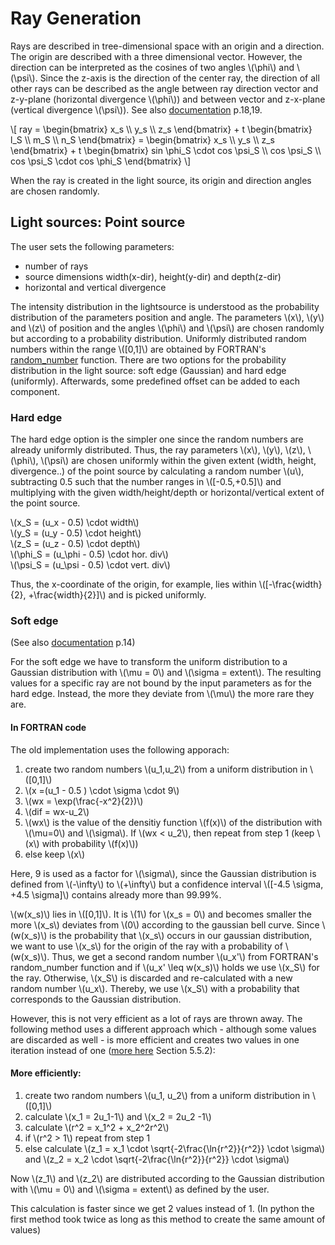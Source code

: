 # Ray Generation

Rays are described in tree-dimensional space with an origin and a direction.
The origin are described with a three dimensional vector. However, the direction can be interpreted as the cosines of two angles \\(\phi\\) and \\(\psi\\). Since the z-axis is the direction of the center ray, the direction of all other rays can be described as the angle between ray direction vector and z-y-plane (horizontal divergence \\(\phi\\)) and between vector and z-x-plane (vertical divergence \\(\psi\\)).
See also [documentation](https://it-ed-git.basisit.de/RAY/RAY/-/wikis/uploads/bdcf4515e03b2fccf462c5f0d76052c3/Paper_Schaefers_RAY_Springer_2007.pdf) p.18,19.

\\[
    ray = \begin{bmatrix}
    x_s \\\\ y_s \\\\ z_s
    \end{bmatrix} + t 
    \begin{bmatrix}
    l_S \\\\ m_S \\\ n_S
    \end{bmatrix}
    = \begin{bmatrix}
    x_s \\\\ y_s \\\\ z_s
    \end{bmatrix} + t 
    \begin{bmatrix}
    sin \phi_S \cdot cos \psi_S \\\\ cos \psi_S \\\\ cos \psi_S \cdot cos \phi_S
    \end{bmatrix}
\\]

When the ray is created in the light source, its origin and direction angles are chosen randomly.

## Light sources: Point source
The user sets the following parameters:
* number of rays
* source dimensions width(x-dir), height(y-dir) and depth(z-dir) 
* horizontal and vertical divergence

The intensity distribution in the lightsource is understood as the probability distribution of the parameters position and angle.
The parameters \\(x\\), \\(y\\) and \\(z\\) of position and the angles \\(\phi\\) and \\(\psi\\) are chosen randomly but according to a probability distribution. Uniformly distributed random numbers within the range \\([0,1]\\) are obtained by FORTRAN's [random_number](https://gcc.gnu.org/onlinedocs/gcc-4.8.0/gfortran/RANDOM_005fNUMBER.html) function.
There are two options for the probability distribution in the light source:
soft edge (Gaussian) and hard edge (uniformly).
Afterwards, some predefined offset can be added to each component.

### Hard edge
The hard edge option is the simpler one since the random numbers are already uniformly distributed. Thus, the ray parameters \\(x\\), \\(y\\), \\(z\\), \\(\phi\\), \\(\psi\\) are chosen uniformly within the given extent (width, height, divergence..) of the point source by calculating a random number \\(u\\), subtracting 0.5 such that the number ranges in \\([-0.5,+0.5]\\) and multiplying with the given width/height/depth or horizontal/vertical extent of the point source.

\\(x_S = (u_x - 0.5) \cdot width\\) <br>
\\(y_S = (u_y - 0.5) \cdot height\\) <br>
\\(z_S = (u_z - 0.5) \cdot depth\\) <br>
\\(\phi_S = (u_\phi - 0.5) \cdot hor. div\\) <br>
\\(\psi_S = (u_\psi - 0.5) \cdot vert. div\\) <br>


Thus, the x-coordinate of the origin, for example, lies within \\([-\frac{width}{2}, +\frac{width}{2}]\\) and is picked uniformly.

### Soft edge
(See also [documentation](https://it-ed-git.basisit.de/RAY/RAY/-/wikis/uploads/bdcf4515e03b2fccf462c5f0d76052c3/Paper_Schaefers_RAY_Springer_2007.pdf) p.14)

For the soft edge we have to transform the uniform distribution to a Gaussian distribution with \\(\mu = 0\\) and \\(\sigma = extent\\). The resulting values for a specific ray are not bound by the input parameters as for the hard edge. Instead, the more they deviate from \\(\mu\\) the more rare they are. 

#### In FORTRAN code
The old implementation uses the following apporach:

1. create two random numbers \\(u_1,u_2\\) from a uniform distribution in \\([0,1]\\)
2. \\(x =(u_1 - 0.5 ) \cdot \sigma \cdot 9\\)
3. \\(wx =  \exp(\frac{-x^2}{2})\\)
4. \\(dif = wx-u_2\\)
5. \\(wx\\) is the value of the densitiy function \\(f(x)\\) of the distribution with \\(\mu=0\\) and \\(\sigma\\). If \\(wx < u_2\\), then repeat from step 1 (keep \\(x\\) with probability \\(f(x)\\))
6. else keep \\(x\\)


Here, 9 is used as a factor for \\(\sigma\\), since the Gaussian distribution is defined from \\(-\infty\\) to \\(+\infty\\) but a confidence interval \\([-4.5 \sigma, +4.5 \sigma]\\) contains already more than 99.99%.

\\(w(x_s)\\) lies in \\([0,1]\\). It is \\(1\\) for \\(x_s = 0\\) and becomes smaller the more \\(x_s\\) deviates from \\(0\\) according to the gaussian bell curve.
Since \\(w(x_s)\\) is the probability that \\(x_s\\) occurs in our gaussian distribution, we want to use \\(x_s\\) for the origin of the ray with a probability of \\(w(x_s)\\). Thus, we get a second random number \\(u_x'\\) from FORTRAN's random_number function and if \\(u_x' \leq w(x_s)\\) holds we use \\(x_S\\) for the ray. Otherwise, \\(x_S\\) is discarded and re-calculated with a new random number \\(u_x\\). Thereby, we use \\(x_S\\) with a probability that corresponds to the Gaussian distribution.

However, this is not very efficient as a lot of rays are thrown away. The following method uses a different approach which - although some values are discarded as well - is more efficient and creates two values in one iteration instead of one ([more here](https://www.desy.de/~sschmitt/blobel/eBuch.pdf) Section 5.5.2):

#### More efficiently:
1. create two random numbers \\(u_1, u_2\\) from a uniform distribution in \\([0,1]\\)
2. calculate \\(x_1 = 2u_1-1\\) and \\(x_2 = 2u_2 -1\\)
3. calculate  \\(r^2 = x_1^2 + x_2^2r^2\\)
4. if \\(r^2 > 1\\) repeat from step 1
5. else calculate 
\\(z_1 = x_1 \cdot \sqrt{-2\frac{\ln{r^2}}{r^2}} \cdot \sigma\\) and 
\\(z_2 = x_2 \cdot \sqrt{-2\frac{\ln{r^2}}{r^2}} \cdot \sigma\\)

Now \\(z_1\\) and \\(z_2\\) are distributed according to the Gaussian distribution with \\(\mu = 0\\) and \\(\sigma = extent\\) as defined by the user.

This calculation is faster since we get 2 values instead of 1. 
(In python the first method took twice as long as this method to create the same amount of values)